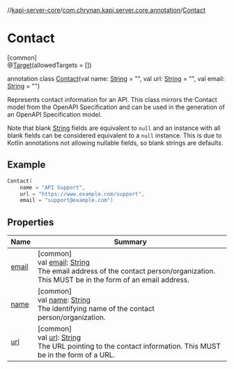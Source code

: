 //[kapi-server-core](../../../index.md)/[com.chrynan.kapi.server.core.annotation](../index.md)/[Contact](index.md)

# Contact

[common]\
@[Target](https://kotlinlang.org/api/latest/jvm/stdlib/kotlin.annotation/-target/index.html)(allowedTargets = [])

annotation class [Contact](index.md)(val name: [String](https://kotlinlang.org/api/latest/jvm/stdlib/kotlin/-string/index.html) = &quot;&quot;, val url: [String](https://kotlinlang.org/api/latest/jvm/stdlib/kotlin/-string/index.html) = &quot;&quot;, val email: [String](https://kotlinlang.org/api/latest/jvm/stdlib/kotlin/-string/index.html) = &quot;&quot;)

Represents contact information for an API. This class mirrors the Contact model from the OpenAPI Specification and can be used in the generation of an OpenAPI Specification model.

Note that blank [String](https://kotlinlang.org/api/latest/jvm/stdlib/kotlin/-string/index.html) fields are equivalent to `null` and an instance with all blank fields can be considered equivalent to a `null` instance. This is due to Kotlin annotations not allowing nullable fields, so blank strings are defaults.

##  Example

```kotlin
Contact(
    name = "API Support",
    url = "https://www.example.com/support",
    email = "support@example.com")
```

## Properties

| Name | Summary |
|---|---|
| [email](email.md) | [common]<br>val [email](email.md): [String](https://kotlinlang.org/api/latest/jvm/stdlib/kotlin/-string/index.html)<br>The email address of the contact person/organization. This MUST be in the form of an email address. |
| [name](name.md) | [common]<br>val [name](name.md): [String](https://kotlinlang.org/api/latest/jvm/stdlib/kotlin/-string/index.html)<br>The identifying name of the contact person/organization. |
| [url](url.md) | [common]<br>val [url](url.md): [String](https://kotlinlang.org/api/latest/jvm/stdlib/kotlin/-string/index.html)<br>The URL pointing to the contact information. This MUST be in the form of a URL. |
